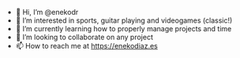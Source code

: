 - 👋 Hi, I’m @enekodr
- 👀 I’m interested in sports, guitar playing and videogames (classic!)
- 🌱 I’m currently learning how to properly manage projects and time
- 💞️ I’m looking to collaborate on any project
- 📫 How to reach me at https://enekodiaz.es
